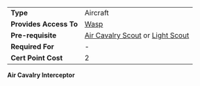 |                        |                                                                            |
| ---------------------- | -------------------------------------------------------------------------- |
| **Type**               | Aircraft                                                                   |
| **Provides Access To** | [Wasp](../vehicles/Wasp.md)                                                |
| **Pre-requisite**      | [Air Cavalry Scout](Air_Cavalry_Scout.md) or [Light Scout](Light_Scout.md) |
| **Required For**       | \-                                                                         |
| **Cert Point Cost**    | 2                                                                          |

**Air Cavalry Interceptor**


